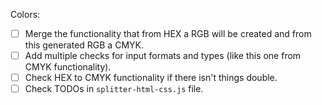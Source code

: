 Colors:
- [ ] Merge the functionality that from HEX a RGB will be created and from this generated RGB a CMYK.
- [ ] Add multiple checks for input formats and types (like this one from CMYK functionality).
- [ ] Check HEX to CMYK functionality if there isn't things double.
- [ ] Check TODOs in `splitter-html-css.js` file.
